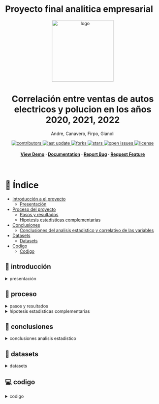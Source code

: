 # Proyecto final analitica empresarial
<div align="center">

  <img src="logoautos2.webp" alt="logo" width="200" height="auto" />
  <h1>Correlación entre ventas de autos electricos y polucion en los años 2020, 2021, 2022</h1>
  
  <p>
    Andre, Canavero, Firpo, Gianoli
  </p>

  
<!-- Badges -->
<p>
  <a href="https://github.com/Louis3797/awesome-readme-template/graphs/contributors">
    <img src="https://img.shields.io/github/contributors/Louis3797/awesome-readme-template" alt="contributors" />
  </a>
  <a href="">
    <img src="https://img.shields.io/github/last-commit/Louis3797/awesome-readme-template" alt="last update" />
  </a>
  <a href="https://github.com/Louis3797/awesome-readme-template/network/members">
    <img src="https://img.shields.io/github/forks/Louis3797/awesome-readme-template" alt="forks" />
  </a>
  <a href="https://github.com/Louis3797/awesome-readme-template/stargazers">
    <img src="https://img.shields.io/github/stars/Louis3797/awesome-readme-template" alt="stars" />
  </a>
  <a href="https://github.com/Louis3797/awesome-readme-template/issues/">
    <img src="https://img.shields.io/github/issues/Louis3797/awesome-readme-template" alt="open issues" />
  </a>
  <a href="https://github.com/Louis3797/awesome-readme-template/blob/master/LICENSE">
    <img src="https://img.shields.io/github/license/Louis3797/awesome-readme-template.svg" alt="license" />
  </a>
</p>
   
<h4>
    <a href="https://github.com/Louis3797/awesome-readme-template/">View Demo</a>
  <span> · </span>
    <a href="https://github.com/Louis3797/awesome-readme-template">Documentation</a>
  <span> · </span>
    <a href="https://github.com/Louis3797/awesome-readme-template/issues/">Report Bug</a>
  <span> · </span>
    <a href="https://github.com/Louis3797/awesome-readme-template/issues/">Request Feature</a>
  </h4>
</div>

<br />

<!-- Índice -->
# :notebook_with_decorative_cover: Índice

- [Introducción a el proyecto](#star2-introducción)
  * [Presentación](#wave-presentación)
- [Proceso del proyecto](#toolbox-proceso)
  * [Pasos y resultados](#bangbang-prerequisites)
  * [Hipotesis estadisticas complementarias](#gear-installation)
- [Conclusiones](#speech_balloon-conclusiones)
  * [Conclusiones del analisis estadistico y correlativo de las variables](#bangbang-prerequisites)
- [Datasets](#floppy_disk-datasets)
  * [Datasets](#scroll-code-of-conduct)
- [Codigo](#computer-codigo)
  * [Codigo](#scroll-code-of-conduct)
  

<!-- introducción -->
## :star2: introducción
<div align="presentación"> 
  <div align="presentación"> 
  

</div>


<details>
  <summary>presentación</summary>
  <ul>
    <li>
      <a href="https://docs.google.com/presentation/d/1-MnyyT9jfggdywjaKsorB0gn1DC5vBcwyUOzdoZ4ZMY/edit?usp=sharing">Presentación</a>
    </li>
  </ul>
</details>

<!-- proceso -->
## :toolbox: proceso
<div align="pasos y resultados"> 
  <div align="pasos y resultados"> 
  

</div>


<details>
  <summary>pasos y resultados</summary>
  <ul>
    <li>
      <a href="https://docs.google.com/presentation/d/1oWLcUQ55ScGKSxtt9NpSooRgMQ0N7AY_f6D26DDqi3o/edit?usp=sharing">Pasos y resultados</a>
    </li>
  </ul>
</details>

<div align="pasos y resultados"> 
  <div align="pasos y resultados"> 
  

</div>


<details>
  <summary>hipotesis estadisticas complementarias</summary>
  <ul>
    <li>
      <a href="https://docs.google.com/presentation/d/1BH0bBEJtszMfd44eI0t3ghPYHrKgl-6JS35SbYpyhm8/edit?usp=sharing">Hipotesis estadisticas complementarias</a>
    </li>
  </ul>
</details>

<!-- conclusiones -->
## :speech_balloon: conclusiones
<div align="conclusiones analisis estadistico"> 
  <div align="conclusiones analisis estadistico"> 
  

</div>


<details>
  <summary>conclusiones analisis estadistico</summary>
  <ul>
    <li>
      <a href="https://docs.google.com/presentation/d/1KFDvP7nuhQml9aOMP-PhEFWQiglo6yjRlE-BJybnmF8/edit?usp=sharing">Conclusiones analisis estadistico</a>
    </li>
  </ul>
</details>

<div align="conclusiones analisis estadistico"> 
  <div align="conclusiones analisis estadistico"> 
    
<!-- datasets -->
## 💾 datasets
<div align="datasets"> 
  

</div>


<details>
  <summary>datasets</summary>
  <ul>
    <li>
      <a href="https://docs.google.com/presentation/d/1KFDvP7nuhQml9aOMP-PhEFWQiglo6yjRlE-BJybnmF8/edit?usp=sharing">Datasets</a>
    </li>
  </ul>
</details>
  
  <!-- codigo -->
## :computer: codigo
<div align="condigo"> 
  <div align="codigo"> 
  

</div>


<details>
  <summary>codigo</summary>
  <ul>
    <li>
      <a href="https://colab.research.google.com/drive/10_Ld13gmtCdAjTbItXDKeY5P5PWWzFF6?usp=sharing">Codigo</a>
    </li>
  </ul>
</details>
